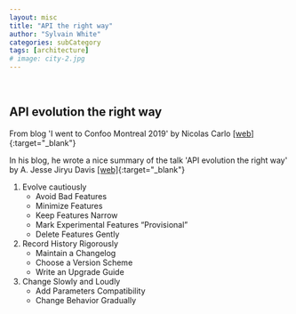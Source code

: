 ```yaml
---
layout: misc
title: "API the right way"
author: "Sylvain White"
categories: subCategory
tags: [architecture]
# image: city-2.jpg
---
```

<br/>

## API evolution the right way

From blog 'I went to Confoo Montreal 2019' by Nicolas Carlo [[web]](https://www.busbud.com/blog/confoo-montreal-2019/){:target="_blank"} 

In his blog, he wrote a nice summary of the talk 'API evolution the right way' by A. Jesse Jiryu Davis [[web]](https://emptysqua.re/blog/api-evolution-the-right-way/){:target="_blank"} 

1. Evolve cautiously
    * Avoid Bad Features
    * Minimize Features
    * Keep Features Narrow
    * Mark Experimental Features “Provisional”
    * Delete Features Gently
2. Record History Rigorously
    * Maintain a Changelog
    * Choose a Version Scheme
    * Write an Upgrade Guide
3. Change Slowly and Loudly
    * Add Parameters Compatibility
    * Change Behavior Gradually




